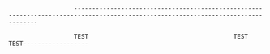                       ----------------------------------------------------------------------------------------------------------------------------------
                      
                      TEST                                        TEST                                           TEST------------------

